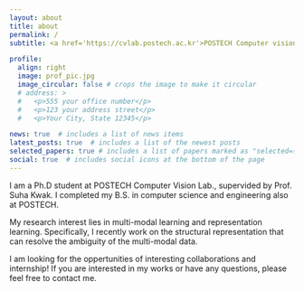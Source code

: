 ```yaml
---
layout: about
title: about
permalink: /
subtitle: <a href='https://cvlab.postech.ac.kr'>POSTECH Computer vision lab.</a> kdwon@postech.ac.kr

profile:
  align: right
  image: prof_pic.jpg
  image_circular: false # crops the image to make it circular
  # address: >
  #   <p>555 your office number</p>
  #   <p>123 your address street</p>
  #   <p>Your City, State 12345</p>

news: true  # includes a list of news items
latest_posts: true  # includes a list of the newest posts
selected_papers: true # includes a list of papers marked as "selected={true}"
social: true  # includes social icons at the bottom of the page
---
```


I am a Ph.D student at POSTECH Computer Vision Lab., supervided by Prof. Suha Kwak.
I completed my B.S. in computer science and engineering also at POSTECH.

My research interest lies in multi-modal learning and representation learning.
Specifically, I recently work on the structural representation that can resolve the ambiguity of the multi-modal data. 

I am looking for the oppertunities of interesting collaborations and internship! 
If you are interested in my works or have any questions, please feel free to contact me.
